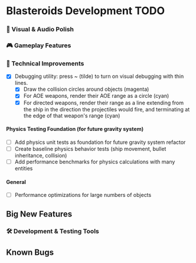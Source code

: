 # Blasteroids Development TODO

### 🎨 Visual & Audio Polish

### 🎮 Gameplay Features

### 🔧 Technical Improvements

- [x] Debugging utility: press ~ (tilde) to turn on visual debugging with thin
      lines.
    - [x] Draw the collision circles around objects (magenta)
    - [x] For AOE weapons, render their AOE range as a circle (cyan)
    - [x] For directed weapons, render their range as a line extending from the
          ship in the direction the projectiles would fire, and terminating at the
          edge of that weapon's range (cyan)

#### Physics Testing Foundation (for future gravity system)

- [ ] Add physics unit tests as foundation for future gravity system refactor
- [ ] Create baseline physics behavior tests (ship movement, bullet inheritance, collision)
- [ ] Add performance benchmarks for physics calculations with many entities

#### General

- [ ] Performance optimizations for large numbers of objects

## Big New Features

### 🛠️ Development & Testing Tools

## Known Bugs
